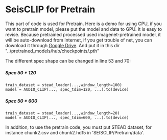 # SeisCLIP for Pretrain

This part of code is used for Pretrain. Here is a demo for using CPU, if you want to pretrain model, please put the model and data to GPU. It is easy to revise.
Because pretrained processed used imagenet-pretrained model, it will be auto-download from Internet, if you get trouble of net, you can download it through [Google Drive](https://drive.google.com/file/d/1UIeFWl2wENr83GRtdi6Tlj4MLDZ3UctN/view?usp=drive_link). And put it in this dir "../pretrained_models/hub/checkpoints/.pth"

The different spec shape can be changed in line 53 and 70:
##### Spec 50 * 120
    train_dataset = stead_loader(...,window_length=100)
    model = AUDIO_CLIP(..., spec_tdim=120, ...).to(device)

##### Spec 50 * 600
    train_dataset = stead_loader(...,window_length=20)
    model = AUDIO_CLIP(..., spec_tdim=600, ...).to(device)


In addition, to use the pretrain code, you must put STEAD dataset, for instance chunk2.csv and chunk2.hdf5 in 'SEISCLIP/Pretrain/data'.